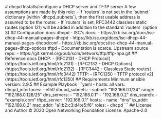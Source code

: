 <!--
SPDX-FileCopyrightText: © 2020 Open Networking Foundation <support@opennetworking.org>
SPDX-License-Identifier: Apache-2.0
--!>
# dhcpd

Installs/configure a DHCP server and TFTP server

A few assumptions are made by this role:

- If `routers` is not set in the `subnet` dictionary (within `dhcpd_subnets`),
  then the first usable address is assumed to be the router.
- If `routers` is set, RFC3442 classless static routes (option 121) will be
  added in addition to the standard `routers` (option 3)

## Configuration docs

dhcpd - ISC's docs:

- https://kb.isc.org/docs/isc-dhcp-44-manual-pages-dhcpd
- https://kb.isc.org/docs/isc-dhcp-44-manual-pages-dhcpdconf
- https://kb.isc.org/docs/isc-dhcp-44-manual-pages-dhcp-options

tftpd - Documentation is scarce. Upstream source repo:

- https://git.kernel.org/pub/scm/network/tftp/tftp-hpa.git

## Reference docs

DHCP:

- [RFC2131 - DHCP Protocol](https://tools.ietf.org/html/rfc2131)
- [RFC2132 - DHCP Options](https://tools.ietf.org/html/rfc2132)
- [RFC3442 - Classless Static routes](https://tools.ietf.org/html/rfc3442)

TFTP:

- [RFC1350 - TFTP protocol v2](https://tools.ietf.org/html/rfc1350)

## Requirements

Minimum ansible version: 2.9.5


## Example Playbook

```yaml
- hosts: all
  vars:
    dhcpd_interfaces:
      - eth0
    dhcpd_subnets:
      - subnet: "192.168.0.1/24"
        range: "192.168.0.128/25"
        dns_servers:
          - "192.168.0.1"
          - "192.168.0.2"
        dns_search:
          - "example.com"
        tftpd_server: "192.168.0.1"
        hosts:
          - name: "dns"
            ip_addr: "192.168.0.2"
            mac_addr: "a1:b2:c3:d4:e5:f6"

  roles:
    - dhcpd

```

## License and Author

© 2020 Open Networking Foundation <support@opennetworking.org>

License: Apache-2.0
